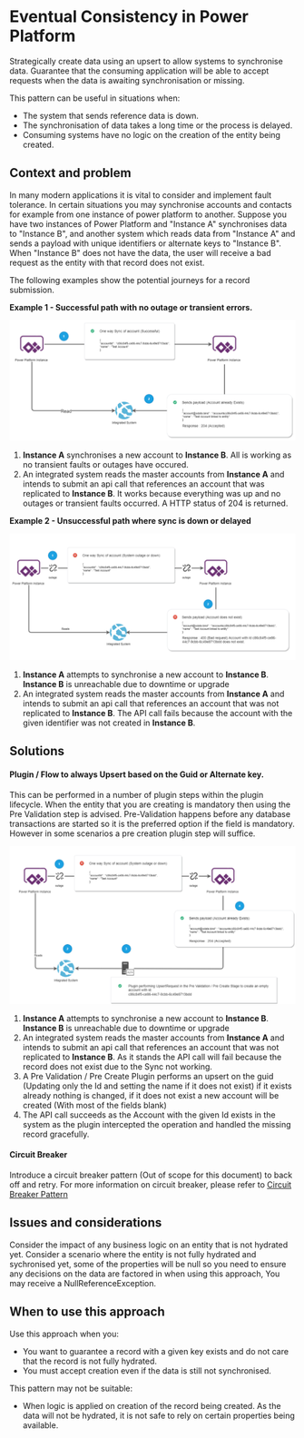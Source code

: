 
# Eventual Consistency in Power Platform

Strategically create data using an upsert to allow systems to synchronise data. Guarantee that the consuming application will be able to accept requests when the data is awaiting synchronisation or missing.

This pattern can be useful in situations when:
- The system that sends reference data is down.
- The synchronisation of data takes a long time or the process is delayed.
- Consuming systems have no logic on the creation of the entity being created. 

## Context and problem

In many modern applications it is vital to consider and implement fault tolerance. In certain situations you may synchronise accounts and contacts for example from one instance of power platform to another. Suppose you have two instances of Power Platform and "Instance A" synchronises data to "Instance B", and another system which reads data from "Instance A" and sends a payload with unique identifiers or alternate keys to "Instance B". When "Instance B" does not have the data, the user will receive a bad request as the entity with that record does not exist.

The following examples show the potential journeys for a record submission. 

**Example 1 - Successful path with no outage or transient errors.**

![Example of multiple system synchronisation](./_images/data-dependent-example.png)

1. **Instance A** synchronises a new account to **Instance B**. All is working as no transient faults or outages have occured.
2. An integrated system reads the master accounts from **Instance A** and intends to submit an api call that references an account that was replicated to **Instance B**. It works because everything was up and no outages or transient faults occurred. A HTTP status of 204 is returned.


**Example 2 - Unsuccessful path where sync is down or delayed**

![Example of multiple system synchronisation](./_images/data-dependent-example-unhappy.png)

1. **Instance A** attempts to synchronise a new account to **Instance B**. **Instance B** is unreachable due to downtime or upgrade
2. An integrated system reads the master accounts from **Instance A** and intends to submit an api call that references an account that was not replicated to **Instance B**. The API call fails because the account with the given identifier was not created in **Instance B**. 


## Solutions

#### Plugin / Flow to always Upsert based on the Guid or Alternate key. 
This can be performed in a number of plugin steps within the plugin lifecycle. When the entity that you are creating is mandatory then using the Pre Validation step is advised. Pre-Validation happens before any database transactions are started so it is the preferred option if the field is mandatory. However in some scenarios a pre creation plugin step will suffice.

![Solution with Plugin](./_images/solution.png)

1. **Instance A** attempts to synchronise a new account to **Instance B**. **Instance B** is unreachable due to downtime or upgrade
2. An integrated system reads the master accounts from **Instance A** and intends to submit an api call that references an account that was not replicated to **Instance B**. As it stands the API call will fail because the record does not exist due to the Sync not working.
3. A Pre Validation / Pre Create Plugin performs an upsert on the guid (Updating only the Id and setting the name if it does not exist) if it exists already nothing is changed, if it does not exist a new account will be created (With most of the fields blank)
4. The API call succeeds as the Account with the given Id exists in the system as the plugin intercepted the operation and handled the missing record gracefully.

#### Circuit Breaker
Introduce a circuit breaker pattern (Out of scope for this document) to back off and retry. For more information on circuit breaker, please refer to [Circuit Breaker Pattern](https://docs.microsoft.com/en-us/azure/architecture/patterns/circuit-breaker)

## Issues and considerations

Consider the impact of any business logic on an entity that is not hydrated yet. Consider a scenario where the entity is not fully hydrated and sychronised yet, some of the properties will be null so you need to ensure any decisions on the data are factored in when using this approach, You may receive a NullReferenceException. 

## When to use this approach

Use this approach when you:

- You want to guarantee a record with a given key exists and do not care that the record is not fully hydrated.
- You must accept creation even if the data is still not synchronised.

This pattern may not be suitable:

- When logic is applied on creation of the record being created. As the data will not be hydrated, it is not safe to rely on certain properties being available.

